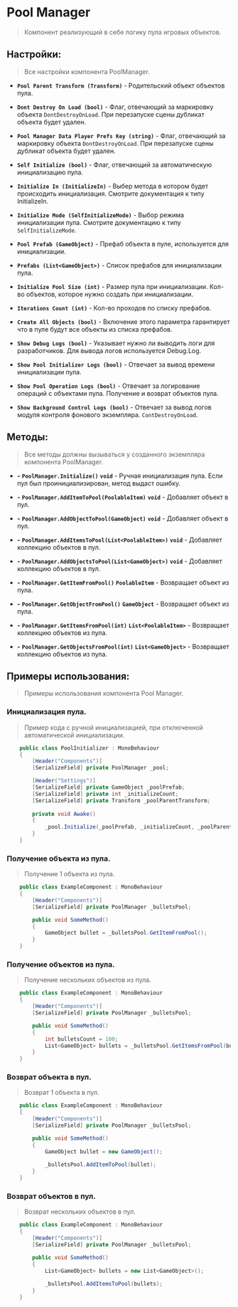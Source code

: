# Pool Manager

> Компонент реализующий в себе логику пула игровых объектов.

## Настройки:

> Все настройки компонента PoolManager.

- **`Pool Parent Transform (Transform)`** - Родительский объект объектов пула.


- **`Dont Destroy On Load (bool)`** - Флаг, отвечающий за маркировку объекта `DontDestroyOnLoad`. При перезапуске сцены дубликат объекта будет удален.


- **`Pool Manager Data Player Prefs Key (string)`** - Флаг, отвечающий за маркировку объекта `DontDestroyOnLoad`. При перезапуске сцены дубликат объекта будет удален.


- **`Self Initialize (bool)`** - Флаг, отвечающий за автоматическую инициализацию пула.


- **`Initialize In (InitializeIn)`** - Выбер метода в котором будет происходить инициализация. Смотрите документация к типу InitializeIn.


- **`Initialize Mode (SelfInitializeMode)`** - Выбор режима инициализации пула. Смотрите документацию к типу `SelfInitializeMode`.


- **`Pool Prefab (GameObject)`** - Префаб объекта в пуле, используется для инициализации.


- **`Prefabs (List<GameObject>)`** - Список префабов для инициализации пула.


- **`Initialize Pool Size (int)`** - Размер пула при инициализации. Кол-во объектов, которое нужно создать при инициализации.


- **`Iterations Count (int)`** - Кол-во проходов по списку префабов.


- **`Create All Objects (bool)`** - Включение этого параметра гарантирует что в пуле будут все объекты из списка префабов.


- **`Show Debug Logs (bool)`** - Указывает нужно ли выводить логи для разработчиков. Для вывода логов используется Debug.Log.


- **`Show Pool Initializer Logs (bool)`** - Отвечает за вывод времени инициализации пула.


- **`Show Pool Operation Logs (bool)`** - Отвечает за логирование операций с объектами пула. Получение и возврат объектов пула.


- **`Show Background Control Logs (bool)`** - Отвечает за вывод логов модуля контроля фонового экземпляра. `ContDestroyOnLoad`.


## Методы:

> Все методы должны вызываться у созданного экземпляра компонента PoolManager.

- **-** **`PoolManager.Initialize()`** **`void`** - Ручная инициализация пула. Если пул был проинициализирован, метод выдаст ошибку.


- **-** **`PoolManager.AddItemToPool(PoolableItem)`** **`void`** - Добавляет объект в пул.


- **-** **`PoolManager.AddObjectToPool(GameObject)`** **`void`** - Добавляет объект в пул.


- **-** **`PoolManager.AddItemsToPool(List<PoolableItem>)`** **`void`** - Добавляет коллекцию объектов в пул.


- **-** **`PoolManager.AddObjectsToPool(List<GameObject>)`** **`void`** - Добавляет коллекцию объектов в пул.


- **-** **`PoolManager.GetItemFromPool()`** **`PoolableItem`** - Возвращает объект из пула.


- **-** **`PoolManager.GetObjectFromPool()`** **`GameObject`** - Возвращает объект из пула.


- **-** **`PoolManager.GetItemsFromPool(int)`** **`List<PoolableItem>`** - Возвращает коллекцию объектов из пула.


- **-** **`PoolManager.GetObjectsFromPool(int)`** **`List<GameObject>`** - Возвращает коллекцию объектов из пула.

## Примеры использования:

> Примеры использования компонента Pool Manager.

### Инициализация пула.

> Пример кода с ручной инициализацией, при отключенной автоматической инициализации.

```c#
    public class PoolInitializer : MonoBehaviour
    {
        [Header("Components")] 
        [SerializeField] private PoolManager _pool;

        [Header("Settings")] 
        [SerializeField] private GameObject _poolPrefab;
        [SerializeField] private int _initializeCount;
        [SerializeField] private Transform _poolParentTransform;
        
        private void Awake()
        {
            _pool.Initialize(_poolPrefab, _initializeCount, _poolParentTransform);
        }
    }
```

### Получение объекта из пула.

> Получение 1 объекта из пула.

```c#
    public class ExampleComponent : MonoBehaviour
    {
        [Header("Components")] 
        [SerializeField] private PoolManager _bulletsPool;

        public void SomeMethod()
        {
            GameObject bullet = _bulletsPool.GetItemFromPool();
        }
    }
```

### Получение объектов из пула.

> Получение нескольких объектов из пула.

```c#
    public class ExampleComponent : MonoBehaviour
    {
        [Header("Components")] 
        [SerializeField] private PoolManager _bulletsPool;

        public void SomeMethod()
        {
            int bulletsCount = 100;
            List<GameObject> bullets = _bulletsPool.GetItemsFromPool(bulletsCount);
        }
    }
```

### Возврат объекта в пул.

> Возврат 1 объекта в пул.

```c#
    public class ExampleComponent : MonoBehaviour
    {
        [Header("Components")] 
        [SerializeField] private PoolManager _bulletsPool;

        public void SomeMethod()
        {
            GameObject bullet = new GameObject();
            
            _bulletsPool.AddItemToPool(bullet);
        }
    }
```

### Возврат объектов в пул.

> Возврат нескольких объектов в пул.

```c#
    public class ExampleComponent : MonoBehaviour
    {
        [Header("Components")] 
        [SerializeField] private PoolManager _bulletsPool;

        public void SomeMethod()
        {
            List<GameObject> bullets = new List<GameObject>();
            
            _bulletsPool.AddItemsToPool(bullets);
        }
    }
```